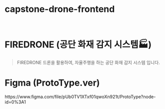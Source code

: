 # capstone-drone-frontend

<br>

# FIREDRONE (공단 화재 감지 시스템🏭)

> FIREDRONE 드론을 활용하여, 자율주행을 하는 공단 화재 감지 시스템 입니다.
 
# Figma (ProtoType.ver)
<p>
https://www.figma.com/file/pUb0TV1XTxf01qwoXn921t/ProtoType?node-id=0%3A1
 </p>
<br>



